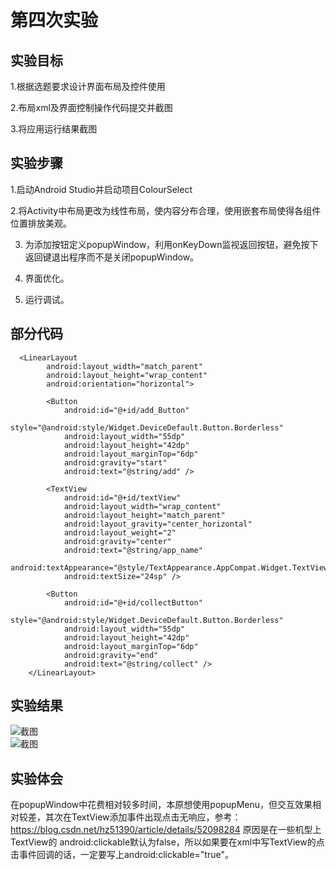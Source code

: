 # 第四次实验

## 实验目标

1.根据选题要求设计界面布局及控件使用

2.布局xml及界面控制操作代码提交并截图

3.将应用运行结果截图

## 实验步骤
1.启动Android Studio并启动项目ColourSelect  

2.将Activity中布局更改为线性布局，使内容分布合理，使用嵌套布局使得各组件位置排放美观。

3. 为添加按钮定义popupWindow，利用onKeyDown监视返回按钮，避免按下返回键退出程序而不是关闭popupWindow。

4. 界面优化。

5. 运行调试。  

## 部分代码
      <LinearLayout
            android:layout_width="match_parent"
            android:layout_height="wrap_content"
            android:orientation="horizontal">
            
            <Button
                android:id="@+id/add_Button"
                style="@android:style/Widget.DeviceDefault.Button.Borderless"
                android:layout_width="55dp"
                android:layout_height="42dp"
                android:layout_marginTop="6dp"
                android:gravity="start"
                android:text="@string/add" />

            <TextView
                android:id="@+id/textView"
                android:layout_width="wrap_content"
                android:layout_height="match_parent"
                android:layout_gravity="center_horizontal"
                android:layout_weight="2"
                android:gravity="center"
                android:text="@string/app_name"
                android:textAppearance="@style/TextAppearance.AppCompat.Widget.TextView.SpinnerItem"
                android:textSize="24sp" />

            <Button
                android:id="@+id/collectButton"
                style="@android:style/Widget.DeviceDefault.Button.Borderless"
                android:layout_width="55dp"
                android:layout_height="42dp"
                android:layout_marginTop="6dp"
                android:gravity="end"
                android:text="@string/collect" />
        </LinearLayout>



## 实验结果

![截图](https://github.com/JWL1ang/android-labs-2018/blob/master/soft1614080902326/experiment%204.png)  
![截图](https://github.com/JWL1ang/android-labs-2018/blob/master/soft1614080902326/experiment%204(2).png)

## 实验体会
  在popupWindow中花费相对较多时间，本原想使用popupMenu，但交互效果相对较差，其次在TextView添加事件出现点击无响应，参考：https://blog.csdn.net/hz51390/article/details/52098284 原因是在一些机型上TextView的 android:clickable默认为false，所以如果要在xml中写TextView的点击事件回调的话，一定要写上android:clickable="true"。
